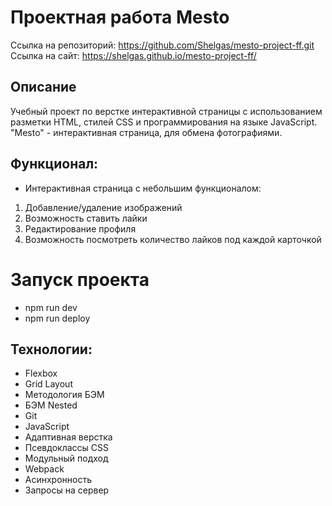 # Проектная работа Mesto
Ссылка на репозиторий: https://github.com/Shelgas/mesto-project-ff.git
Ссылка на сайт: https://shelgas.github.io/mesto-project-ff/

## Описание
Учебный проект по верстке интерактивной страницы с использованием разметки HTML, стилей CSS и программирования на языке JavaScript. "Mesto" - интерактивная страница, для обмена фотографиями.

## Функционал: 

* Интерактивная страница  с небольшим функционалом:

1. Добавление/удаление изображений
2. Возможность ставить лайки
3. Редактирование профиля
4. Возможность посмотреть количество лайков под каждой карточкой

# Запуск проекта

- npm run dev
- npm run deploy

## Технологии: 

* Flexbox
* Grid Layout
* Методология БЭМ
* БЭМ Nested
* Git
* JavaScript
* Адаптивная верстка
* Псевдоклассы CSS
* Модульный подход
* Webpack
* Асинхронность
* Запросы на сервер
